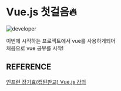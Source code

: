 # Vue.js 첫걸음🔥
![developer](https://images.unsplash.com/photo-1587620931276-d97f425f62b9?ixlib=rb-4.0.3&ixid=MnwxMjA3fDB8MHxwaG90by1wYWdlfHx8fGVufDB8fHx8&auto=format&fit=crop&w=2231&q=80)

이번에 시작하는 프로젝트에서 vue를 사용하게되어 <br/>
처음으로 vue 공부를 시작!

## REFERENCE
[인프런 장기효(캡틴판교) Vue.js 강의](https://www.inflearn.com/roadmaps/3)

